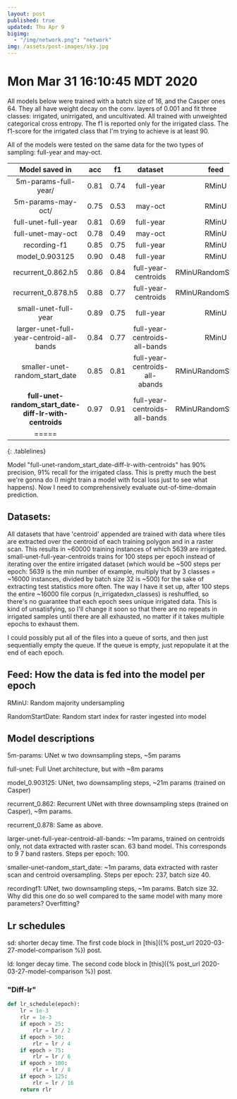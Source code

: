 ```yaml
---
layout: post
published: true
updated: Thu Apr 9
bigimg:
  - "/img/network.png": "network"
img: /assets/post-images/sky.jpg
---
```

<style>
.tablelines table, .tablelines td {
        border: 2px solid #999;
	padding: 0.5rem;
	background: white;
	border-color: lightgray;

}
.tablelines th {
	font-weight: bold;
	background: lightgray;
}
.tablelines body {
    margin: 0;
    width: 100%;
    padding: 0;
}
</style>

# Mon Mar 31 16:10:45 MDT 2020

All models below were trained with a batch size of 16, and the Casper ones 64.  They all have weight
decay on the conv. layers of 0.001 and fit three classes: irrigated, unirrigated, and uncultivated.
All trained with unweighted categorical cross entropy. The f1 is reported only for the irrigated
class.  The f1-score for the irrigated class that I'm trying to achieve is at least 90.

All of the models were tested on the same data for the two types of sampling: full-year and may-oct.

| Model saved in         |     acc | f1       | dataset             | feed     | lr_sch   |
|:--------:              |:-------:|:--------:|:--------:           |:--------:|:--------:|
| 5m-params-full-year/   | 0.81    | 0.74     | full-year           | RMinU    |  sd      |
| 5m-params-may-oct/     | 0.75    | 0.53     | may-oct             | RMinU    |  sd      |
| full-unet-full-year    | 0.81    | 0.69     | full-year           | RMinU    |  sd      |
| full-unet-may-oct      | 0.78    | 0.49     | may-oct             | RMinU    |  sd      |
| recording-f1           | 0.85    | 0.75     | full-year           | RMinU    |  ld      |
| model_0.903125         | 0.90    | 0.48     | full-year           | RMinU    |  ld      |
| recurrent_0.862.h5     | 0.86    | 0.84     | full-year-centroids | RMinURandomStartDate    |  ld      |
| recurrent_0.878.h5     | 0.88    | 0.77     | full-year-centroids | RMinURandomStartDate    |  ld      |
| small-unet-full-year   | 0.89    | 0.75     | full-year           | RMinU    |  sd      |
| larger-unet-full-year-centroid-all-bands   | 0.84    | 0.77     | full-year-centroids-all-bands      | RMinU    |  sd      |
| smaller-unet-random_start_date   | 0.85    | 0.81     | full-year-centroids-all-abands      | RMinURandomStartDate    |  sd      |
| **full-unet-random_start_date-diff-lr-with-centroids**   | 0.97    | 0.91     | full-year-centroids-all-bands      | RMinURandomStartDate    |  diff-lr      |
|=====
{: .tablelines}

Model "full-unet-random_start_date-diff-lr-with-centroids" has 90% precision, 91% recall for the
irrigated class. This is pretty much the best we're gonna do (I might train a model with
focal loss just to see what happens). Now I need to comprehensively evaluate out-of-time-domain 
prediction.


## Datasets:
All datasets that have 'centroid' appended are trained with data where tiles are extracted over the
centroid of each training polygon and in a raster scan. This results in ~60000 training instances
of which 5639 are irrigated. small-unet-full-year-centroids trains for 100 steps per epoch instead
of iterating over the entire irrigated dataset (which would be ~500 steps per epoch: 5639 is the min
number of example, multiply that by 3 classes = ~16000 instances, divided by batch size 32 is ~500)
for the sake of extracting test statistics more often. The way I have it set up, after 100 steps the
entire ~16000 file corpus (n_irrigatedxn_classes) is reshuffled, so there's no guarantee that each
epoch sees unique irrigated data. This is kind of unsatisfying, so I'll change it soon so that there
are no repeats in irrigated samples until there are all exhausted, no matter if it takes multiple
epochs to exhaust them.

I could possibly put all of the files into a queue of sorts, and then just sequentially empty the
queue. If the queue is empty, just repopulate it at the end of each epoch.


## Feed: How the data is fed into the model per epoch
RMinU: Random majority undersampling 

RandomStartDate: Random start index for raster ingested into model

## Model descriptions

5m-params: UNet w two downsampling steps, ~5m params

full-unet: Full Unet architecture, but with ~8m params

model_0.903125: UNet, two downsampling steps, ~21m params (trained on Casper)

recurrent_0.862: Recurrent UNet with three downsampling steps (trained on Casper), ~9m params.

recurrent_0.878: Same as above.

larger-unet-full-year-centroid-all-bands: ~1m params, trained on centroids only, not data
extracted with raster scan. 63 band model. This corresponds to 9 7 band rasters. Steps 
per epoch: 100.

smaller-unet-random_start_date: ~1m params, data extracted with raster scan and centroid
oversampling. Steps per epoch: 237, batch size 40.

recordingf1: UNet, two downsampling steps, ~1m params. Batch size 32. Why did this one do so well
compared to the same model with many more parameters? Overfitting?

## Lr schedules

sd: shorter decay time. The first code block in [this]({% post_url 2020-03-27-model-comparison %}) post.

ld: longer decay time. The second code block in [this]({% post_url 2020-03-27-model-comparison %}) post.

### "Diff-lr"
```python
def lr_schedule(epoch):
    lr = 1e-3
    rlr = 1e-3
    if epoch > 25:
        rlr = lr / 2
    if epoch > 50:
        rlr = lr / 4
    if epoch > 75:
        rlr = lr / 6
    if epoch > 100:
        rlr = lr / 8
    if epoch > 125:
        rlr = lr / 16
    return rlr
```
